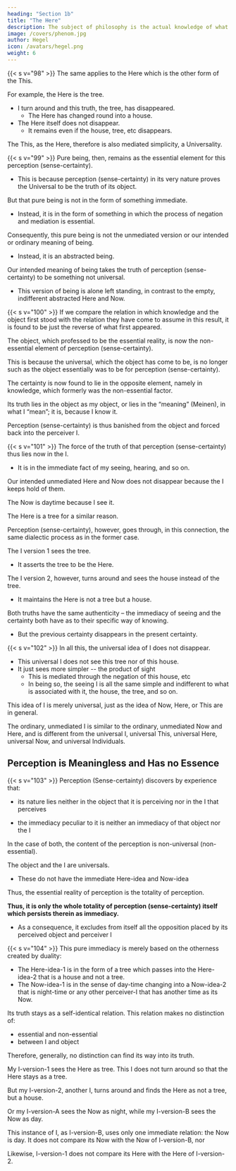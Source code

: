 ```yaml
---
heading: "Section 1b"
title: "The Here"
description: The subject of philosophy is the actual knowledge of what truly is.
image: /covers/phenom.jpg
author: Hegel
icon: /avatars/hegel.png
weight: 6
---
```



{{< s v="98" >}} The same applies to the Here which is the other form of the This.

For example, the Here is the tree.
- I turn around and this truth, the tree, has disappeared. 
  - The Here has changed round into a house. 
- The Here itself does not disappear.
  - It remains even if the house, tree, etc disappears. 

The This, as the Here, therefore is also mediated simplicity, a Universality.


{{< s v="99" >}} Pure being, then, remains as the essential element for this perception (sense-certainty).
- This is because perception (sense-certainty) in its very nature proves the Universal to be the truth of its object. 

But that pure being is not in the form of something immediate.
- Instead, it is in the form of something in which the process of negation and mediation is essential. 

Consequently, this pure being is not the unmediated version or our intended or ordinary meaning of being. 
- Instead, it is an abstracted being.
 <!-- the purely universal.  -->

Our intended meaning of being takes the truth of perception (sense-certainty) to be something not universal. 
- This version of being is alone left standing, in contrast to the empty, indifferent abstracted Here and Now.

 

{{< s v="100" >}} If we compare the relation in which knowledge and the object first stood with the relation they have come to assume in this result, it is found to be just the reverse of what first appeared.

The object, which professed to be the essential reality, is now the non-essential element of perception (sense-certainty). 

This is because the universal, which the object has come to be, is no longer such as the object essentially was to be for perception (sense-certainty). 

The certainty is now found to lie in the opposite element, namely in knowledge, which formerly was the non-essential factor. 

Its truth lies in the object as my object, or lies in the “meaning” (Meinen), in what I “mean”; it is, because I know it. 

Perception (sense-certainty) is thus banished from the object and forced back into the perceiver I. 

<!-- We have still to see what experience reveals regarding its reality in this sense. -->


{{< s v="101" >}} The force of the truth of that perception (sense-certainty) thus lies now in the I. 
- It is in the immediate fact of my seeing, hearing, and so on. 

Our intended unmediated Here and Now does not disappear because the I keeps hold of them.
 
<!-- The disappearance of the particular Now and Here that we “mean” is prevented by the fact that I keep   -->

The Now is daytime because I see it.

The Here is a tree for a similar reason. 

Perception (sense-certainty), however, goes through, in this connection, the same dialectic process as in the former case. 

The I version 1 sees the tree.
- It asserts the tree to be the Here.

The I version 2, however, turns around and sees the house instead of the tree.
- It maintains the Here is not a tree but a house. 

Both truths have the same authenticity – the immediacy of seeing and the certainty both have as to their specific way of knowing. 
- But the previous certainty disappears in the present certainty.

{{< s v="102" >}} In all this, the universal idea of I does not disappear. 
- This universal I does not see this tree nor of this house. 
- It just sees more simpler -- the product of sight
  - This is mediated through the negation of this house, etc
  - In being so, the seeing I is all the same simple and indifferent to what is associated with it, the house, the tree, and so on. 

This idea of I is merely universal, just as the idea of Now, Here, or This are in general. 

The ordinary, unmediated I is similar to the ordinary, unmediated Now and Here, and is different from the universal I, universal This, universal Here, universal Now, and universal Individuals.  


<!-- I “mean” an individual I, but just something as little as I am able to say what I “mean” by , so it is impossible in the case of the I too.

 By saying “this Here”, “this Now”, “an individual thing”, I say all Thises, Heres, Nows, or Individuals.  -->

<!-- In the same way, when I say “I”, “this individual I”, I say quite generally “all I's”, every one is “I”, this individual I.  -->

<!-- When philosophy is requested, by way of putting it to a crucial test – a test which it could not possibly sustain – to “deduce”, to “construe”, “to find a priori”, or however it is put, a so-called this thing, or this particular man,(4) it is reasonable that the person making this demand should say what “this thing”, or what “this I”, he means: but to say this is quite impossible. -->


## Perception is Meaningless and Has no Essence

{{< s v="103" >}} Perception (Sense-certainty) discovers by experience that:
- its nature lies neither in the object that it is perceiving nor in the I that perceives 
<!-- essential -->
- the immediacy peculiar to it is neither an immediacy of that object nor the I
 <!-- one nor of the other. -->

In the case of both, the content of the perception is non-universal (non-essential). 
<!-- what I “mean” is rather something .  -->

The object and the I are universals.
- These do not have the immediate Here-idea and Now-idea 
<!-- , in which that Now and Here and I, which I “mean”, do not hold out, do not exist.  -->

Thus, the essential reality of perception is the totality of perception. 
<!-- whole, of sense-certainty as its  -->

<!-- We arrive in this way at the result, that we have to put the whole, of sense-certainty as its essential reality, and no longer merely one of its moments, as happened in both cases, where first the object as against the I, and then the I, was to be its true reality.  -->

**Thus, it is only the whole totality of perception (sense-certainty) itself which persists therein as immediacy.** 
- As a consequence, it excludes from itself all the opposition placed by its perceived object and perceiver I
<!-- which in the foregoing had a place there. -->


{{< s v="104" >}} This pure immediacy is merely based on the otherness created by duality:
<!-- has nothing more to do with the fact of , with -->
- The Here-idea-1 is in the form of a tree which passes into the Here-idea-2 that is a house and not a tree. 
- The Now-idea-1 is in the sense of day-time changing into a Now-idea-2 that is night-time or any other perceiver-I that has another time as its Now. 

<!-- , or with there being an other I to which something else is object.  -->

Its truth stays as a self-identical relation. This relation makes no distinction of:
- essential and non-essential
- between I and object

Therefore, generally, no distinction can find its way into its truth. 

My I-version-1 sees the Here as tree. This I does not turn around so that the Here stays as a tree. 

But my I-version-2, another I, turns around and finds the Here as not a tree, but a house. 

Or my I-version-A sees the Now as night, while my I-version-B sees the Now as day. 

This instance of I, as I-version-B, uses only one immediate relation: the Now is day. It does not compare its Now with the Now of I-version-B, nor

Likewise, I-version-1 does not compare its Here with the Here of I-version-2.

<!-- I am directly conscious, I intuit and nothing more, I am pure intuition. I am-seeing, looking.  -->

<!-- For myself I stand by the fact, the Now is day-time, or, again, by the fact the Here is tree, and, again, do not compare Here and Now themselves with one another; I take my stand on  -->



